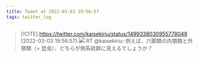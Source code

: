 ```yaml
---
title: Tweet at 2022-03-03 19:56:57
tags: twitter_log
---
```


> [!CITE] https://twitter.com/kaisekiriu/status/1499338030955778048 (2022-03-03 19:56:57)
> ![](https://twitter.com/kaisekiriu/status/1499338030955778048)
> RT @kaisekiriu: 例えば、六脚類の内顎類と外顎類（= 昆虫）、どちらが側系統群に見えるでしょうか？
